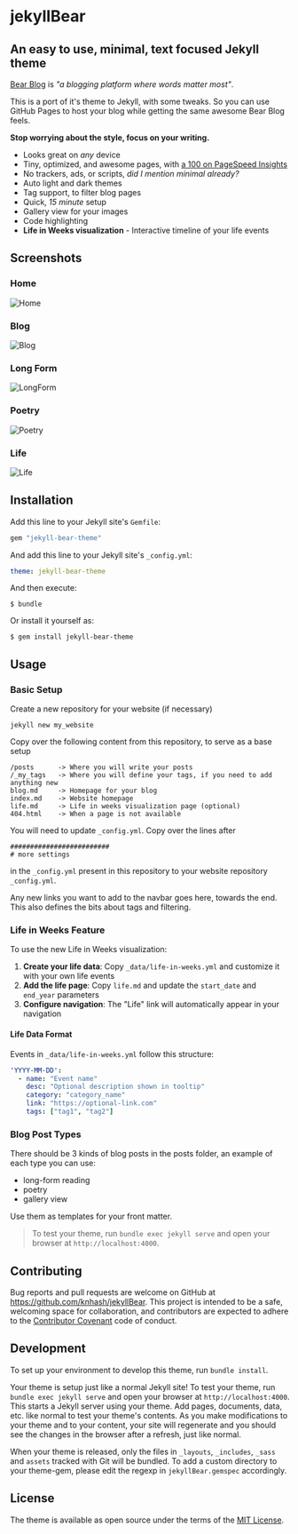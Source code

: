 # jekyllBear

## An easy to use, minimal, text focused Jekyll theme

[Bear Blog](https://bearblog.dev/) is *"a blogging platform where words matter most"*. 

This is a port of it's theme to Jekyll, with some tweaks. So you can use GitHub Pages to host your blog while getting the same awesome Bear Blog feels.

**Stop worrying about the style, focus on your writing.**

- Looks great on *any* device
- Tiny, optimized, and awesome pages, with [a 100 on PageSpeed Insights](https://pagespeed.web.dev/report?url=https%3A%2F%2Fknhash.in%2FjekyllBear%2F)
- No trackers, ads, or scripts, *did I mention minimal already?*
- Auto light and dark themes
- Tag support, to filter blog pages
- Quick, *15 minute* setup
- Gallery view for your images
- Code highlighting
- **Life in Weeks visualization** - Interactive timeline of your life events

## Screenshots

### Home
![Home](https://raw.githubusercontent.com/Knhash/jekyllBear/master/assets/images/JBHome.png?raw=true "Home") 

### Blog
![Blog](https://raw.githubusercontent.com/Knhash/jekyllBear/master/assets/images/JBBlog.png?raw=true "Blog") 

### Long Form
![LongForm](https://raw.githubusercontent.com/Knhash/jekyllBear/master/assets/images/JBLongForm.png?raw=true "LongForm") 

### Poetry
![Poetry](https://raw.githubusercontent.com/Knhash/jekyllBear/master/assets/images/JBPoetry.png?raw=true "Poetry")

### Life
![Life](https://raw.githubusercontent.com/Knhash/jekyllBear/master/assets/images/JBLife.png?raw=true "Life")

## Installation

Add this line to your Jekyll site's `Gemfile`:

```ruby
gem "jekyll-bear-theme"
```

And add this line to your Jekyll site's `_config.yml`:

```yaml
theme: jekyll-bear-theme
```

And then execute:

    $ bundle

Or install it yourself as:

    $ gem install jekyll-bear-theme

## Usage

### Basic Setup

Create a new repository for your website (if necessary)
```jekyll
jekyll new my_website
```

Copy over the following content from this repository, to serve as a base setup

```
/posts      -> Where you will write your posts
/_my_tags   -> Where you will define your tags, if you need to add anything new
blog.md     -> Homepage for your blog
index.md    -> Website homepage
life.md     -> Life in weeks visualization page (optional)
404.html    -> When a page is not available
```

You will need to update `_config.yml`. Copy over the lines after

```
#########################
# more settings
```
in the `_config.yml` present in this repository to your website repository `_config.yml`.

Any new links you want to add to the navbar goes here, towards the end.
This also defines the bits about tags and filtering.

### Life in Weeks Feature

To use the new Life in Weeks visualization:

1. **Create your life data**: Copy `_data/life-in-weeks.yml` and customize it with your own life events
2. **Add the life page**: Copy `life.md` and update the `start_date` and `end_year` parameters
3. **Configure navigation**: The "Life" link will automatically appear in your navigation

#### Life Data Format

Events in `_data/life-in-weeks.yml` follow this structure:

```yaml
'YYYY-MM-DD':
  - name: "Event name"
    desc: "Optional description shown in tooltip"
    category: "category_name"
    link: "https://optional-link.com"
    tags: ["tag1", "tag2"]
```

### Blog Post Types

There should be 3 kinds of blog posts in the posts folder, an example of each type you can use:

- long-form reading
- poetry
- gallery view

Use them as templates for your front matter.

>To test your theme, run `bundle exec jekyll serve` and open your browser at `http://localhost:4000`.


## Contributing

Bug reports and pull requests are welcome on GitHub at https://github.com/knhash/jekyllBear. This project is intended to be a safe, welcoming space for collaboration, and contributors are expected to adhere to the [Contributor Covenant](http://contributor-covenant.org) code of conduct.

## Development

To set up your environment to develop this theme, run `bundle install`.

Your theme is setup just like a normal Jekyll site! To test your theme, run `bundle exec jekyll serve` and open your browser at `http://localhost:4000`. This starts a Jekyll server using your theme. Add pages, documents, data, etc. like normal to test your theme's contents. As you make modifications to your theme and to your content, your site will regenerate and you should see the changes in the browser after a refresh, just like normal.

When your theme is released, only the files in `_layouts`, `_includes`, `_sass` and `assets` tracked with Git will be bundled.
To add a custom directory to your theme-gem, please edit the regexp in `jekyllBear.gemspec` accordingly.

## License

The theme is available as open source under the terms of the [MIT License](https://opensource.org/licenses/MIT).

